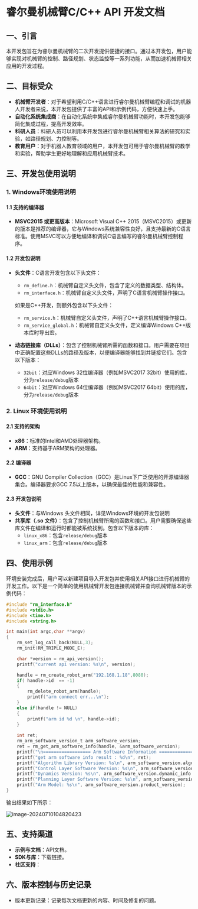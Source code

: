 # 睿尔曼机械臂C/C++ API 开发文档

## 一、引言

本开发包旨在为睿尔曼机械臂的二次开发提供便捷的接口。通过本开发包，用户能够实现对机械臂的控制、路径规划、状态监控等一系列功能，从而加速机械臂相关应用的开发过程。

## 二、目标受众

- **机械臂开发者**：对于希望利用C/C++语言进行睿尔曼机械臂编程和调试的机器人开发者来说，本开发包提供了丰富的API和示例代码，方便快速上手。
- **自动化系统集成商**：在自动化系统中集成睿尔曼机械臂功能时，本开发包能够简化集成过程，提高开发效率。
- **科研人员**：科研人员可以利用本开发包进行睿尔曼机械臂相关算法的研究和实验，如路径规划、力控制等。
- **教育用户**：对于机器人教育领域的用户，本开发包可用于睿尔曼机械臂的教学和实验，帮助学生更好地理解和应用机械臂技术。

## 三、开发包使用说明

### 1. Windows环境使用说明

#### 1.1 支持的编译器

- **MSVC2015 或更高版本**：Microsoft Visual C++ 2015（MSVC2015）或更新的版本是推荐的编译器，它与Windows系统兼容性良好，且支持最新的C语言标准。使用MSVC可以方便地编译和调试C语言编写的睿尔曼机械臂控制程序。

#### 1.2 开发包说明

- **头文件**：C语言开发包含以下头文件：
  
  - `rm_define.h`：机械臂自定义头文件，包含了定义的数据类型、结构体。
  - `rm_interface.h`：机械臂自定义头文件，声明了C语言机械臂操作接口。
  
  如果是C++开发，则额外包含以下头文件：
  
  - `rm_service.h`：机械臂自定义头文件，声明了C++语言机械臂操作接口。
  - `rm_service_global.h`：机械臂自定义头文件，定义编译Windows C++版本库时导出宏。
  
- **动态链接库（DLLs）**：包含了控制机械臂所需的函数和接口。用户需要在项目中正确配置这些DLLs的路径及版本，以便编译器能够找到并链接它们。包含以下版本：

  - `32bit`：对应Windows 32位编译器（例如MSVC2017 32bit）使用的库，分为`release/debug`版本
  - `64bit`：对应Windows 64位编译器（例如MSVC2017 64bit）使用的库，分为`release/debug`版本

### 2. Linux 环境使用说明

#### 2.1 支持的架构

- **x86**：标准的Intel和AMD处理器架构。
- **ARM**：支持基于ARM架构的处理器。

#### 2.2 编译器

- **GCC**：GNU Compiler Collection（GCC）是Linux下广泛使用的开源编译器集合。编译器要求GCC 7.5以上版本，以确保最佳的性能和兼容性。

#### 2.3 开发包说明

- **头文件**：与Windows 头文件相同，详见Windows环境的开发包说明
- **共享库（.so 文件）**：包含了控制机械臂所需的函数和接口。用户需要确保这些库文件在编译和运行时都能被系统找到。包含以下版本的库：
  - `linux_x86`：包含`release/debug`版本
  - `linux_arm`：包含`release/debug`版本

## 四、使用示例

环境安装完成后，用户可以新建项目导入开发包并使用相关API接口进行机械臂的开发工作。以下是一个简单的使用机械臂开发包连接机械臂并查询机械臂版本的示例代码：

```c
#include "rm_interface.h"
#include <stdio.h>
#include <time.h>
#include <string.h>

int main(int argc,char **argv)
{
    rm_set_log_call_back(NULL,3);
    rm_init(RM_TRIPLE_MODE_E);

    char *version = rm_api_version();
    printf("current api version: %s\n", version);

    handle = rm_create_robot_arm("192.168.1.18",8080);
    if( handle->id  == -1)
    {
        rm_delete_robot_arm(handle);
        printf("arm connect err...\n");
    }
    else if(handle != NULL)
    {
        printf("arm id %d \n", handle->id);
    }
    
    int ret;
    rm_arm_software_version_t arm_software_version;
    ret = rm_get_arm_software_info(handle, &arm_software_version);
    printf("\n================== Arm Software Information ==================\n");
    printf("get arm software info result : %d\n", ret);
    printf("Algorithm Library Version: %s\n", arm_software_version.algorithm_info.version);
    printf("Control Layer Software Version: %s\n", arm_software_version.ctrl_info.version);
    printf("Dynamics Version: %s\n", arm_software_version.dynamic_info.model_version);
    printf("Planning Layer Software Version: %s\n", arm_software_version.plan_info.version);
    printf("Arm Model: %s\n", arm_software_version.product_version);
}
```

输出结果如下所示：

![image-20240710104820423](C:\Users\Admin\AppData\Roaming\Typora\typora-user-images\image-20240710104820423.png)

## 五、支持渠道

- **示例与文档**：API文档。
- **SDK与库**：下载链接。
- **社区支持**：

## 六、版本控制与历史记录

- 版本更新记录：记录每次文档更新的内容、时间及修复的问题。

  

